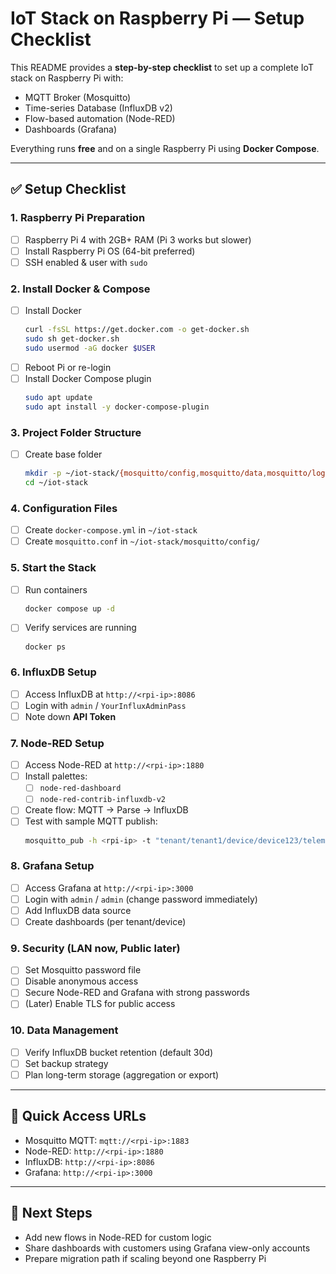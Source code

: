 # IoT Stack on Raspberry Pi — Setup Checklist

This README provides a **step-by-step checklist** to set up a complete IoT stack on Raspberry Pi with:

- MQTT Broker (Mosquitto)
- Time-series Database (InfluxDB v2)
- Flow-based automation (Node-RED)
- Dashboards (Grafana)

Everything runs **free** and on a single Raspberry Pi using **Docker Compose**.

---

## ✅ Setup Checklist

### 1. Raspberry Pi Preparation
- [ ] Raspberry Pi 4 with 2GB+ RAM (Pi 3 works but slower)
- [ ] Install Raspberry Pi OS (64-bit preferred)
- [ ] SSH enabled & user with `sudo`

### 2. Install Docker & Compose
- [ ] Install Docker  
  ```bash
  curl -fsSL https://get.docker.com -o get-docker.sh
  sudo sh get-docker.sh
  sudo usermod -aG docker $USER
  ```
- [ ] Reboot Pi or re-login
- [ ] Install Docker Compose plugin  
  ```bash
  sudo apt update
  sudo apt install -y docker-compose-plugin
  ```

### 3. Project Folder Structure
- [ ] Create base folder
  ```bash
  mkdir -p ~/iot-stack/{mosquitto/config,mosquitto/data,mosquitto/log,influxdb,node-red,grafana}
  cd ~/iot-stack
  ```

### 4. Configuration Files
- [ ] Create `docker-compose.yml` in `~/iot-stack`
- [ ] Create `mosquitto.conf` in `~/iot-stack/mosquitto/config/`

### 5. Start the Stack
- [ ] Run containers  
  ```bash
  docker compose up -d
  ```
- [ ] Verify services are running  
  ```bash
  docker ps
  ```

### 6. InfluxDB Setup
- [ ] Access InfluxDB at `http://<rpi-ip>:8086`
- [ ] Login with `admin` / `YourInfluxAdminPass`
- [ ] Note down **API Token**

### 7. Node-RED Setup
- [ ] Access Node-RED at `http://<rpi-ip>:1880`
- [ ] Install palettes:
  - [ ] `node-red-dashboard`
  - [ ] `node-red-contrib-influxdb-v2`
- [ ] Create flow: MQTT → Parse → InfluxDB
- [ ] Test with sample MQTT publish:
  ```bash
  mosquitto_pub -h <rpi-ip> -t "tenant/tenant1/device/device123/telemetry" -m '{"temp":23.5,"hum":55}'
  ```

### 8. Grafana Setup
- [ ] Access Grafana at `http://<rpi-ip>:3000`
- [ ] Login with `admin` / `admin` (change password immediately)
- [ ] Add InfluxDB data source
- [ ] Create dashboards (per tenant/device)

### 9. Security (LAN now, Public later)
- [ ] Set Mosquitto password file
- [ ] Disable anonymous access
- [ ] Secure Node-RED and Grafana with strong passwords
- [ ] (Later) Enable TLS for public access

### 10. Data Management
- [ ] Verify InfluxDB bucket retention (default 30d)
- [ ] Set backup strategy
- [ ] Plan long-term storage (aggregation or export)

---

## 🔑 Quick Access URLs
- Mosquitto MQTT: `mqtt://<rpi-ip>:1883`
- Node-RED: `http://<rpi-ip>:1880`
- InfluxDB: `http://<rpi-ip>:8086`
- Grafana: `http://<rpi-ip>:3000`

---

## 🚀 Next Steps
- Add new flows in Node-RED for custom logic
- Share dashboards with customers using Grafana view-only accounts
- Prepare migration path if scaling beyond one Raspberry Pi
